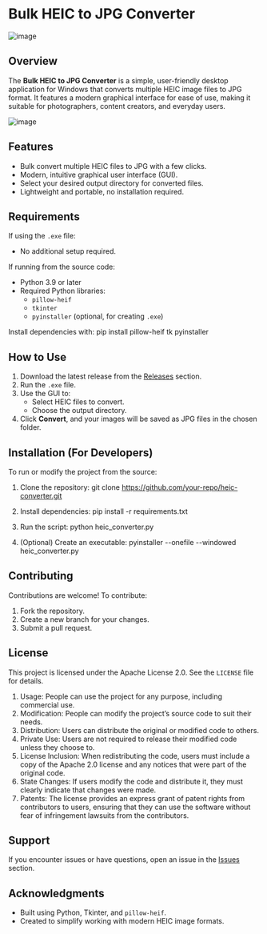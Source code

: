 # Bulk HEIC to JPG Converter

![image](https://github.com/user-attachments/assets/c5c068a6-6c84-407e-8509-be28f53c01fe)


## Overview
The **Bulk HEIC to JPG Converter** is a simple, user-friendly desktop application for Windows that converts multiple HEIC image files to JPG format. It features a modern graphical interface for ease of use, making it suitable for photographers, content creators, and everyday users.

![image](https://github.com/user-attachments/assets/6a1bf960-d1cc-4bc9-b365-9a26b3b3a3e1)

## Features
- Bulk convert multiple HEIC files to JPG with a few clicks.
- Modern, intuitive graphical user interface (GUI).
- Select your desired output directory for converted files.
- Lightweight and portable, no installation required.

## Requirements
If using the `.exe` file:
- No additional setup required.

If running from the source code:
- Python 3.9 or later
- Required Python libraries:
  - `pillow-heif`
  - `tkinter`
  - `pyinstaller` (optional, for creating `.exe`)

Install dependencies with: pip install pillow-heif tk pyinstaller


## How to Use
1. Download the latest release from the [Releases](https://github.com/your-repo/releases) section.
2. Run the `.exe` file.
3. Use the GUI to:
   - Select HEIC files to convert.
   - Choose the output directory.
4. Click **Convert**, and your images will be saved as JPG files in the chosen folder.

## Installation (For Developers)
To run or modify the project from the source:
1. Clone the repository: git clone https://github.com/your-repo/heic-converter.git

2. Install dependencies: pip install -r requirements.txt

3. Run the script: python heic_converter.py

4. (Optional) Create an executable: pyinstaller --onefile --windowed heic_converter.py


## Contributing
Contributions are welcome! To contribute:
1. Fork the repository.
2. Create a new branch for your changes.
3. Submit a pull request.

## License
This project is licensed under the Apache License 2.0. See the `LICENSE` file for details.
1. Usage: People can use the project for any purpose, including commercial use.
2. Modification: People can modify the project’s source code to suit their needs.
3. Distribution: Users can distribute the original or modified code to others.
4. Private Use: Users are not required to release their modified code unless they choose to.
5. License Inclusion: When redistributing the code, users must include a copy of the Apache 2.0 license and any notices that were part of the original code.
6. State Changes: If users modify the code and distribute it, they must clearly indicate that changes were made.
7. Patents: The license provides an express grant of patent rights from contributors to users, ensuring that they can use the software without fear of infringement lawsuits from the contributors.

## Support
If you encounter issues or have questions, open an issue in the [Issues](https://github.com/your-repo/issues) section.

## Acknowledgments
- Built using Python, Tkinter, and `pillow-heif`.
- Created to simplify working with modern HEIC image formats.


